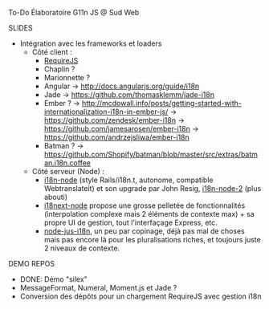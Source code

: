 To-Do Élaboratoire G11n JS @ Sud Web

SLIDES

* Intégration avec les frameworks et loaders
  * Côté client :
    * [RequireJS](http://requirejs.org/docs/api.html#i18n)
    * Chaplin ?
    * Marionnette ?
    * Angular -> http://docs.angularjs.org/guide/i18n
    * Jade -> https://github.com/thomasklemm/jade-i18n
    * Ember ?
      -> http://mcdowall.info/posts/getting-started-with-internationalization-i18n-in-ember-js/
      -> https://github.com/zendesk/ember-i18n‎
      -> https://github.com/jamesarosen/ember-i18n‎
      -> https://github.com/andrzejsliwa/ember-i18n‎
    * Batman ?
      -> https://github.com/Shopify/batman/blob/master/src/extras/batman.i18n.coffee
  * Côté serveur (Node) :
    * [i18n-node](https://github.com/mashpie/i18n-node) (style Rails/i18n.t, autonome, compatible Webtranslateit) et son upgrade par John Resig, [i18n-node-2](https://github.com/jeresig/i18n-node-2) (plus abouti)
    * [i18next-node](http://i18next.com/node/) propose une grosse pelletée de fonctionnalités (interpolation complexe mais 2 éléments de contexte max) + sa propre UI de gestion, tout l'interfaçage Express, etc.
    * [node-jus-i18n](https://github.com/naholyr/node-jus-i18n), un peu par copinage, déjà pas mal de choses mais pas encore là pour les pluralisations riches, et toujours juste 2 niveaux de contexte.

DEMO REPOS

* DONE: Démo "silex"
* MessageFormat, Numeral, Moment.js et Jade ?
* Conversion des dépôts pour un chargement RequireJS avec gestion i18n
